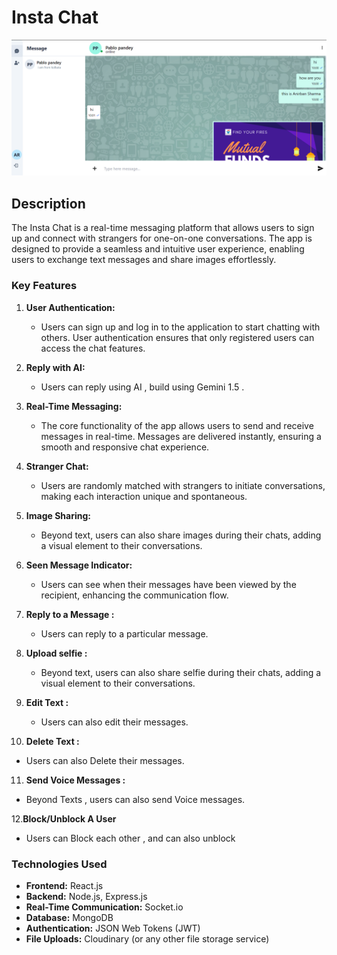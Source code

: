 # Insta Chat

![Chat App Banner](chat-app.png)

## Description

The Insta Chat is a real-time messaging platform that allows users to sign up and connect with strangers for one-on-one conversations. The app is designed to provide a seamless and intuitive user experience, enabling users to exchange text messages and share images effortlessly.

### Key Features

1. **User Authentication:**
   - Users can sign up and log in to the application to start chatting with others. User authentication ensures that only registered users can access the chat features.
2. **Reply with AI:**
   - Users can reply using AI , build using Gemini 1.5 .

3. **Real-Time Messaging:**
   - The core functionality of the app allows users to send and receive messages in real-time. Messages are delivered instantly, ensuring a smooth and responsive chat experience.

4. **Stranger Chat:**
   - Users are randomly matched with strangers to initiate conversations, making each interaction unique and spontaneous.

5. **Image Sharing:**
   - Beyond text, users can also share images during their chats, adding a visual element to their conversations.

6. **Seen Message Indicator:**
   - Users can see when their messages have been viewed by the recipient, enhancing the communication flow.
  
7. **Reply to a Message :**
   - Users can reply to a particular message.

8. **Upload selfie  :**
   - Beyond text, users can also share selfie during their chats, adding a visual element to their conversations.
  
9. **Edit Text :**
   - Users can also edit their messages.
  
10. **Delete Text :**
   - Users can also Delete their messages.
  
11. **Send Voice Messages :**
   - Beyond Texts , users can also send Voice messages.
     
12.**Block/Unblock A User**
   - Users can Block each other  , and can also unblock 

### Technologies Used

- **Frontend:** React.js
- **Backend:** Node.js, Express.js
- **Real-Time Communication:** Socket.io
- **Database:** MongoDB
- **Authentication:** JSON Web Tokens (JWT)
- **File Uploads:** Cloudinary (or any other file storage service)
